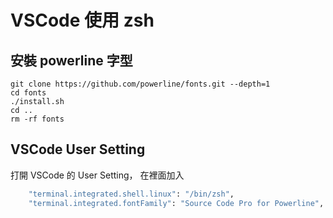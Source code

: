 # VSCode 使用 zsh

## 安裝 powerline 字型

```shell
git clone https://github.com/powerline/fonts.git --depth=1
cd fonts
./install.sh
cd ..
rm -rf fonts
```



## VSCode User Setting

打開 VSCode 的 User Setting，
在裡面加入

```bash
    "terminal.integrated.shell.linux": "/bin/zsh",
    "terminal.integrated.fontFamily": "Source Code Pro for Powerline",
```

